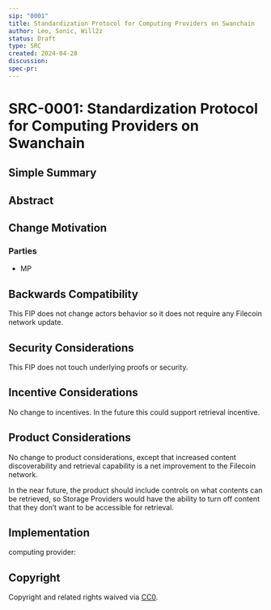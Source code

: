 ```yaml
---
sip: "0001"
title: Standardization Protocol for Computing Providers on Swanchain
author: Leo, Sonic, Will2z
status: Draft
type: SRC
created: 2024-04-28
discussion: 
spec-pr: 
---
```


# SRC-0001: Standardization Protocol for Computing Providers on Swanchain

## Simple Summary




## Abstract



## Change Motivation




### Parties
 - MP



## **Backwards Compatibility**

This FIP does not change actors behavior so it does not require any Filecoin network update.

## **Security Considerations**

This FIP does not touch underlying proofs or security.

## **Incentive Considerations**

No change to incentives. In the future this could support retrieval incentive.

## **Product Considerations**

No change to product considerations, except that increased content discoverability and retrieval capability is a net improvement to the Filecoin network.

In the near future, the product should include controls on what contents can be retrieved, so Storage Providers would have the ability to turn off content that they don’t want to be accessible for retrieval.

## **Implementation**
computing provider:
## **Copyright**

Copyright and related rights waived via [CC0](https://creativecommons.org/publicdomain/zero/1.0/).

